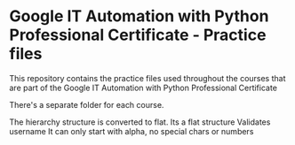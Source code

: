 # Google IT Automation with Python Professional Certificate - Practice files

This repository contains the practice files used throughout the courses that are
part of the Google IT Automation with Python Professional Certificate

There's a separate folder for each course.

The  hierarchy structure is converted to flat.
Its a flat structure
Validates username
It can only start with alpha,  no special chars or numbers
